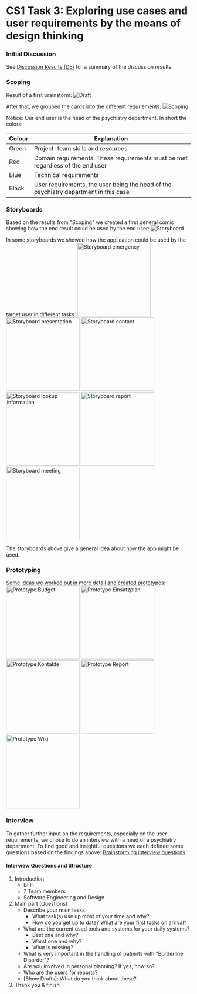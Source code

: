 # CS1 Task 3: Exploring use cases and user requirements by the means of design thinking

### Initial Discussion
See [Discussion Results (DE)](media/CS1/Task3/CS1_Task3_Ergebnis_Diskussionsrunde.md) for a summary of the discussion results.

### Scoping 
Result of a first brainstorm: 
![Draft](media/CS1/Task3/CS1_Task3_Scoping_1st_draft.jpg)

After that, we grouped the cards into the different requriements: 
![Scoping](media/CS1/Task3/CS1_Task3_Scoping.jpg)

Notice: Our end user is the head of the psychiatry department. In short the colors: 

| Colour | Explanation                                                                          |
|--------|--------------------------------------------------------------------------------------|
| Green  | Project-team skills and resources                                                    |
| Red    | Domain requirements. These requirements must be met regardless of the end user       |
| Blue   | Technical requirements                                                               |
| Black  | User requirements, the user being the head of the psychiatry department in this case |

### Storyboards
Based on the results from "Scoping" we created a first general comic showing how the end result could be used by the end user: 
![Storyboard](media/CS1/Task3/CS1_Task3_Storyboard_2nd_draft.jpg)

In some storyboards we showed how the application could be used by the target user in different tasks:
<img src="media/CS1/Task3/Storyboard/CS1_Task3_Storyboard_simon.jpg" alt="Storyboard emergency" width="200px">
<img src="media/CS1/Task3/Storyboard/CS1_Task3_Storyboard_idee_marc.jpg" alt="Storyboard presentation" width="200px">
<img src="media/CS1/Task3/Storyboard/CS1_Task3_Storyboard_Kontakt.jpg" alt="Storyboard contact" width="200px">
<img src="media/CS1/Task3/Storyboard/CS1_Task3_Storyboard_marc.jpg" alt="Storyboard lookup information" width="200px">
<img src="media/CS1/Task3/Storyboard/CS1_Task3_Storyboard_Report.jpg" alt="Storyboard report" width="200px">
<img src="media/CS1/Task3/Storyboard/CS1_Task3_Storyboard_sam.jpg" alt="Storyboard meeting" width="200px">

The storyboards above give a general idea about how the app might be used. 

### Prototyping
Some ideas we worked out in more detail and created prototypes:
<img src="media/CS1/Task3/Prototype/CS1_Task3_Prototype_Budget.jpg" alt="Prototype Budget" width="200px">
<img src="media/CS1/Task3/Prototype/CS1_Task3_Prototype_Einsatzplan.jpg" alt="Prototype Einsatzplan" width="200px">
<img src="media/CS1/Task3/Prototype/CS1_Task3_Prototype_Kontakte.jpg" alt="Prototype Kontakte" width="200px">
<img src="media/CS1/Task3/Prototype/CS1_Task3_Prototype_Report.jpg" alt="Prototype Report" width="200px">
<img src="media/CS1/Task3/Prototype/CS1_Task3_Prototype_Wiki.jpg" alt="Prototype Wiki" width="200px">

### Interview
To gather further input on the requirements, especially on the user requirements, we 
chose to do an interview with a head of a psychiatry department. To find good and 
insightful questions we each defined some questions based on the findings above: 
[Brainstorming interview questions](media/CS1/Task3/CS1_Task3_Interview_1st_draft.jpg)

#### Interview Questions and Structure

1. Introduction 
	- BFH
	- 7 Team members
	- Software Engineering and Design
2. Main part (Questions)
	- Describe your main tasks
		- What task(s) use up most of your time and why? 
		- How do you get up to date? What are your first tasks on arrival? 
	- What are the current used tools and systems for your daily systems? 
		- Best one and why? 
		- Worst one and why? 
		- What is missing? 
	- What is very important in the handling of patients with "Borderline Disorder"? 
	- Are you involved in personal planning? If yes, how so? 
	- Who are the users for reports? 
	- [Show Drafts]: What do you think about these? 
3. Thank you & finish 